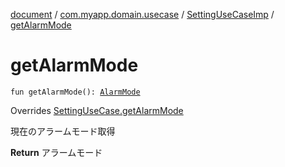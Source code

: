 [document](../../index.md) / [com.myapp.domain.usecase](../index.md) / [SettingUseCaseImp](index.md) / [getAlarmMode](./get-alarm-mode.md)

# getAlarmMode

`fun getAlarmMode(): `[`AlarmMode`](../../com.myapp.domain.model.value/-alarm-mode/index.md)

Overrides [SettingUseCase.getAlarmMode](../-setting-use-case/get-alarm-mode.md)

現在のアラームモード取得

**Return**
アラームモード

